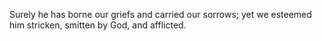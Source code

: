 Surely he has borne our griefs and carried our sorrows; yet we esteemed him stricken, smitten by God, and afflicted.

